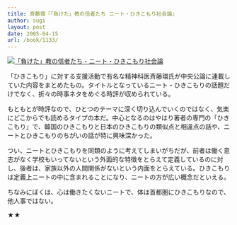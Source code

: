 ```yaml
---
title: 斉藤環『「負けた」教の信者たち ニート・ひきこもり社会論』
author: sugi
layout: post
date: 2005-04-15
url: /book/1133/
---
```

<a href="http://www.amazon.co.jp/exec/obidos/ASIN/4121501748/chezsugi-22/ref=nosim/" name="amazletlink" target="_blank"><img src="http://i2.wp.com/ecx.images-amazon.com/images/I/41ZXBWZNWHL.SL160.jpg?w=660" alt="「負けた」教の信者たち - ニート・ひきこもり社会論" class="alignleft" data-recalc-dims="1" /></a>

「ひきこもり」に対する支援活動で有名な精神科医斉藤環氏が中央公論に連載していた内容をまとめたもの。タイトルとなっているニート・ひきこもりの話題だけでなく、折々の時事ネタをめぐる時評が収められている。

もともとが時評なので、ひとつのテーマに深く切り込んでいくのではなく、気楽にどこからでも読めるタイプの本だ。中心となるのはやはり著者の専門の「ひきこもり」で、韓国のひきこもりと日本のひきこもりの類似点と相違点の話や、ニートとひきこもりのちがいの話が特に興味深かった。

つい、ニートとひきこもりを同類のように考えてしまいがちだが、前者は働く意志がなく学校もいってないという外面的な特徴をとらえて定義しているのに対し、後者は、家族以外の人間関係がないという内面をとらえている。ひきこもりは定義上ニートの中に含まれることになり、ニートの方が広い概念だといえる。

ちなみにぼくは、心は働きたくないニートで、体は首都圏にひきこもりなので、他人事ではない。

★★

